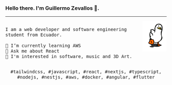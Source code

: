 ### Hello there. I'm Guillermo Zevallos 👋.
---
<p>
  <img src="https://github.com/ZevaGuillo/ZevaGuillo/blob/main/pa.gif?raw=true" align="right" width="15%"/>
  <samp>
    <br>I am a web developer and software engineering student from Ecuador.
    <br>
    <br>🔹 I’m currently learning AWS
    <br>🔹 Ask me about React
    <br>🔹 I'm interested in software, music and 3D Art.
    </samp>
   <br>
  <br>
  <p align="center">
    <samp>
      #tailwindcss, #javascript, #react, #nextjs, #typescript, #nodejs, #nestjs, #aws, #docker, #angular, #flutter
     </samp>
    <br>
  </p>
  
<!--   <p align="center"> <img src="https://komarev.com/ghpvc/?username=ZevaGuillo&label=Profile%20views&color=0e75b6&style=flat" alt="ZevaGuillo" /> </p> -->
</p>




